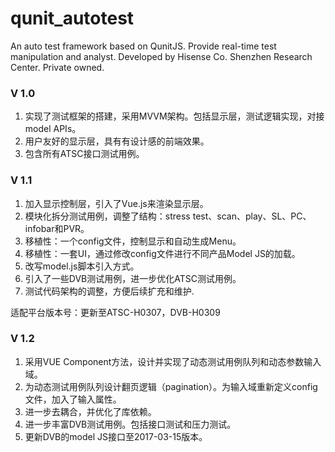 # qunit_autotest
An auto test framework based on QunitJS. Provide real-time test manipulation and analyst.
Developed by Hisense Co. Shenzhen Research Center. Private owned.

### V 1.0
1. 实现了测试框架的搭建，采用MVVM架构。包括显示层，测试逻辑实现，对接model APIs。
2. 用户友好的显示层，具有有设计感的前端效果。
3. 包含所有ATSC接口测试用例。

### V 1.1
1. 加入显示控制层，引入了Vue.js来渲染显示层。
2. 模块化拆分测试用例，调整了结构：stress test、scan、play、SL、PC、infobar和PVR。
3. 移植性：一个config文件，控制显示和自动生成Menu。
4. 移植性：一套UI，通过修改config文件进行不同产品Model JS的加载。
5. 改写model.js脚本引入方式。
6. 引入了一些DVB测试用例，进一步优化ATSC测试用例。
7. 测试代码架构的调整，方便后续扩充和维护.


适配平台版本号：更新至ATSC-H0307，DVB-H0309

### V 1.2
1. 采用VUE Component方法，设计并实现了动态测试用例队列和动态参数输入域。
2. 为动态测试用例队列设计翻页逻辑（pagination）。为输入域重新定义config文件，加入了输入属性。
3. 进一步去耦合，并优化了库依赖。
4. 进一步丰富DVB测试用例。包括接口测试和压力测试。
5. 更新DVB的model JS接口至2017-03-15版本。